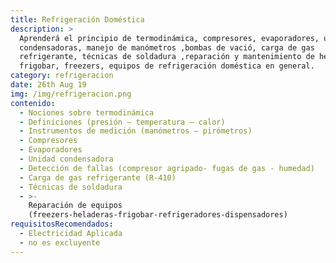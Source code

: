 ```yaml
---
title: Refrigeración Doméstica
description: >
  Aprenderá el principio de termodinámica, compresores, evaporadores, unidades
  condensadoras, manejo de manómetros ,bombas de vació, carga de gas
  refrigerante, técnicas de soldadura ,reparación y mantenimiento de heladeras,
  frigobar, freezers, equipos de refrigeración doméstica en general.
category: refrigeracion
date: 26th Aug 19
img: /img/refrigeracion.png
contenido:
  - Nociones sobre termodinámica
  - Definiciones (presión – temperatura – calor)
  - Instrumentos de medición (manómetros – pirómetros)
  - Compresores
  - Evaporadores
  - Unidad condensadora
  - Detección de fallas (compresor agripado- fugas de gas - humedad)
  - Carga de gas refrigerante (R-410)
  - Técnicas de soldadura
  - >-
    Reparación de equipos
    (freezers-heladeras-frigobar-refrigeradores-dispensadores)
requisitosRecomendados:
  - Electricidad Aplicada
  - no es excluyente
---
```


